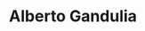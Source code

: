 ---
title: "Alberto Gandulia"
url: /montevideo/alberto-gandulia-eduardo-victor-haedo/
shop: Schreibwaren
---